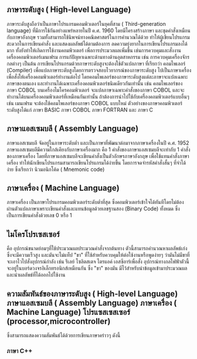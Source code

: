 ## ภาษาระดับสูง ( High-level Language)
  ภาษาระดับสูงถือว่าเป็นภาษาโปรแกรมคอมพิวเตอร์ในยุคที่สาม ( Third-generation language) ที่มีการใช้กันอย่างแพร่หลายในปี ค.ศ. 1960 โดยมีโครงสร้างภาษา และชุดคำสั่งเหมือนกับภาษาอังกฤษ 
รวมทั้งสามารถใช้นิพจน์ทางคณิตศาสตร์ในการคำนวณได้ด้วย ทำให้ผู้เขียนโปรแกรมสะดวกในการเขียนคำสั่ง และแสดงผลลัพธ์ได้ตามต้องการ ลดความยุ่งยากในการเขียนโปรแกรมลงได้มาก ทั้งยังทำให้เกิดการใช้งานคอมพิวเตอร์ 
เพื่อการประมวลผลเพิ่มขึ้น เช่นการควบคุมและสั่งงานเครื่องคอมพิวเตอร์เมนเฟรม การแก้ปัญหาเฉพาะด้านทางด้านอุตสาหกรรม เช่น การควบคุมเครื่องจักรกลต่างๆ เป็นต้น
การเขียนโปรแกรมด้วยภาษาระดับสูงจะต้องใช้ตัวแปลภาษา ที่เรียกว่า คอมไพเลอร์ (Compiler) เพื่อแปลภาษาระดับสูงโดยการตรวจสอบไวยากรณ์ของภาษาระดับสูง ไปเป็นภาษาเครื่องเพื่อสั่งให้เครื่องคอมพิวเตอร์ทำงานต่อไป 
โดยคอมไพเลอร์ของภาษาระดับสูงแต่ละภาษาจะแปลเฉพาะภาษาของตนเอง และทำงานได้เฉพาะเครื่องคอมพิวเตอร์ชนิดเดียวกันเท่านั้น เช่น คอมไพเลอร์ของภาษา COBOL บนเครื่องไมโครคอมพิวเตอร์ 
จะแปลภาษาเฉพาะคำสั่งของภาษา COBOL และจะทำงานได้บนเครื่องคอมพิวเตอร์ที่เหมือนกันเท่านั้น ถ้าต้องการนำไปใช้กับเครื่องคอมพิวเตอร์แบบอื่นๆ เช่น เมนเฟรม จะต้องใช้คอมไพเลอร์ของภาษา COBOL แบบใหม่
ตัวอย่างของภาษาคอมพิวเตอร์ระดับสูงได้แก่ ภาษา BASIC ภาษา COBOL ภาษา FORTRAN และ ภาษา C

## ภาษาแอสเซมบลี ( Assembly Language)
  ภาษาแอสเซมบลี จัดอยู่ในภาษาระดับต่ำ และเป็นภาษาที่พัฒนาต่อมาจากภาษาเครื่องในปี ค.ศ. 1952 ภาษาแอสเซมบลีมีความใกล้เคียงกับภาษาเครื่องมาก คือ 1 คำสั่งของภาษาแอสเซมบลีจะเท่ากับ 1 คำสั่งของภาษาเครื่อง 
โดยที่ภาษาแอสเซมบลีจะเขียนคำสั่งเป็นตัวอักษรภาษาอังกฤษ เพื่อใช้แทนคำสั่งภาษาเครื่อง ทำให้นักเขียนโปรแกรมสามารถเขียนโปรแกรมได้ง่ายขึ้น โดยการจดจำรหัสคำสั่งสั้นๆ ที่จำได้ง่าย ซึ่งเรียกว่า นิวมอนิกโค้ด ( Mnemonic code)

## ภาษาเครื่อง ( Machine Language)
  ภาษาเครื่อง เป็นภาษาโปรแกรมคอมพิวเตอร์ระดับต่ำที่สุด ซึ่งคอมพิวเตอร์เข้าใจได้ทันทีโดยไม่ต้องผ่านตัวแปลภาษาเพราะเขียนคำสั่งและแทนข้อมูลด้วยเลขฐานสอง (Binary Code) ทั้งหมด 
ซึ่งเป็นการเขียนคำสั่งด้วยเลข 0 หรือ 1

## ไมโครโปรเซสเซอร์  
  คือ  อุปกรณ์ขนาดย่อมๆที่ใช้ประมวณผลประมวณคำสั่งจากต้นทาง ตัวนี้สามารถคำนวณหาผลลัพธ์เก่ง ซึ่งจะมีความเร็วสูง และมันจะไม่แท็ป "ขา" ที่ใช้สำหรับควบคุมให้ต่อใช้งานหรือพูดง่ายๆ ว่ามันไม่มีขาที่จะเอาไวไปสั่งอุปกรณ์กำลัง 
  เช่น รีเลย์ โซลิตสเตจ ไตรแอค์ เอสซีอาร์เพื่อสั่ง อุปกรณ์ทางกลไฟฟ้าตัวนี้จะอยู่ในบอร์ดวงจรอิเล็กทรอนิกส์เหมือนกัน ซึ่ง "ขา" ของมัน  มีไว้สำหรับนำข้อมูลเข้ามาประมวณผลและนำผลลัพธ์ที่ได้ออกไปใช้งาน
  
## ความสัมพันธ์ของภาษาระดับสูง ( High-level Language) ภาษาแอสเซมบลี ( Assembly Language) ภาษาเครื่อง ( Machine Language) โปรแซสเซสเซอร์ (processor,microcontroller)
ซึ่งสามารถแสดงความสัมพันธ์ได้ด้วยการเขียนภาษาคร่าวๆ ดังนี้
### ภาษา C++

